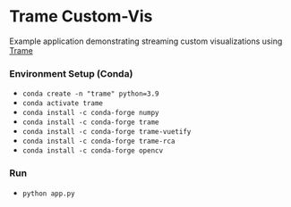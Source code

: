 # Trame Custom-Vis

Example application demonstrating streaming custom visualizations using [Trame](https://kitware.github.io/trame/)

### Environment Setup (Conda)

* `conda create -n "trame" python=3.9`
* `conda activate trame`
* `conda install -c conda-forge numpy`
* `conda install -c conda-forge trame`
* `conda install -c conda-forge trame-vuetify`
* `conda install -c conda-forge trame-rca`
* `conda install -c conda-forge opencv`

### Run
* `python app.py`

